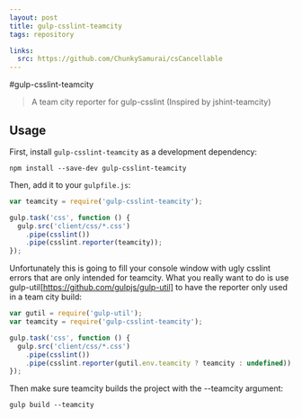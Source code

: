 ```yaml
---
layout: post
title: gulp-csslint-teamcity
tags: repository

links:
  src: https://github.com/ChunkySamurai/csCancellable
---
```


#gulp-csslint-teamcity
> A team city reporter for gulp-csslint (Inspired by jshint-teamcity)

## Usage

First, install `gulp-csslint-teamcity` as a development dependency:

```shell
npm install --save-dev gulp-csslint-teamcity
```

Then, add it to your `gulpfile.js`:

```javascript
var teamcity = require('gulp-csslint-teamcity');

gulp.task('css', function () {
  gulp.src('client/css/*.css')
    .pipe(csslint())
    .pipe(csslint.reporter(teamcity));
});
```

Unfortunately this is going to fill your console window with ugly csslint errors that are only intended for teamcity. What you really want to do is use gulp-util[https://github.com/gulpjs/gulp-util] to have the reporter only used in a team city build:

```javascript
var gutil = require('gulp-util');
var teamcity = require('gulp-csslint-teamcity');

gulp.task('css', function () {
  gulp.src('client/css/*.css')
    .pipe(csslint())
    .pipe(csslint.reporter(gutil.env.teamcity ? teamcity : undefined));
});
```

Then make sure teamcity builds the project with the --teamcity argument:

```shell
gulp build --teamcity
```
